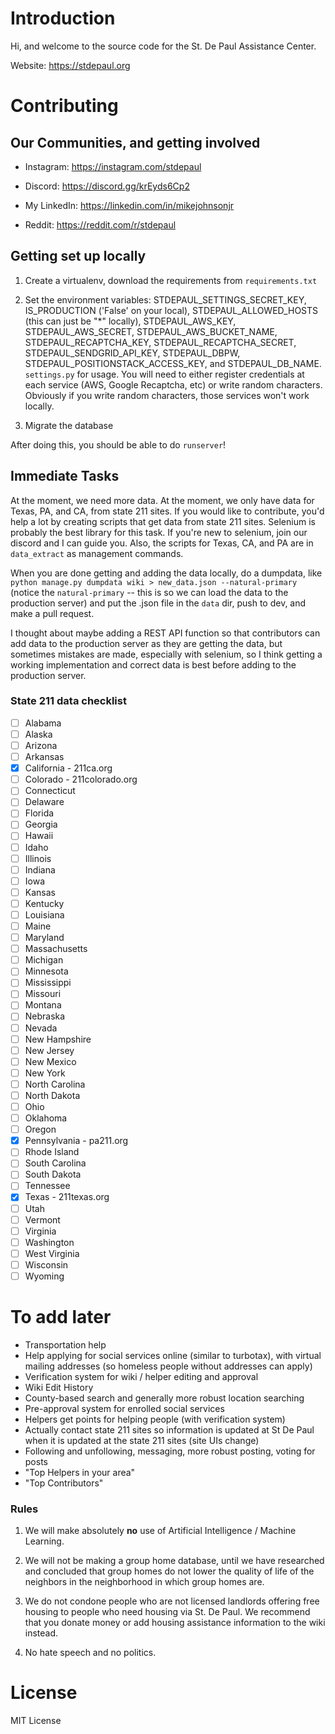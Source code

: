 # Introduction

Hi, and welcome to the source code for the St. De Paul Assistance Center.

Website: https://stdepaul.org

# Contributing

## Our Communities, and getting involved

 - Instagram: https://instagram.com/stdepaul

 - Discord: https://discord.gg/krEyds6Cp2

 - My LinkedIn: https://linkedin.com/in/mikejohnsonjr

 - Reddit: https://reddit.com/r/stdepaul

## Getting set up locally

 1. Create a virtualenv, download the requirements from `requirements.txt`

 2. Set the environment variables: STDEPAUL_SETTINGS_SECRET_KEY, IS_PRODUCTION ('False' on your local), STDEPAUL_ALLOWED_HOSTS (this can just be "\*" locally), STDEPAUL_AWS_KEY, STDEPAUL_AWS_SECRET, STDEPAUL_AWS_BUCKET_NAME, STDEPAUL_RECAPTCHA_KEY, STDEPAUL_RECAPTCHA_SECRET, STDEPAUL_SENDGRID_API_KEY, STDEPAUL_DBPW, STDEPAUL_POSITIONSTACK_ACCESS_KEY, and STDEPAUL_DB_NAME. `settings.py` for usage. You will need to either register credentials at each service (AWS, Google Recaptcha, etc) or write random characters. Obviously if you write random characters, those services won't work locally.

 3. Migrate the database 

After doing this, you should be able to do `runserver`!

## Immediate Tasks

At the moment, we need more data. At the moment, we only have data for Texas, PA, and CA, from state 211 sites. If you would like to contribute, you'd help a lot by creating scripts that get data from state 211 sites. Selenium is probably the best library for this task. If you're new to selenium, join our discord and I can guide you. Also, the scripts for Texas, CA, and PA are in `data_extract` as management commands.

When you are done getting and adding the data locally, do a dumpdata, like `python manage.py dumpdata wiki > new_data.json --natural-primary` (notice the `natural-primary` -- this is so we can load the data to the production server) and put the .json file in the `data` dir, push to dev, and make a pull request. 

I thought about maybe adding a REST API function so that contributors can add data to the production server as they are getting the data, but sometimes mistakes are made, especially with selenium, so I think getting a working implementation and correct data is best before adding to the production server.

### State 211 data checklist

- [ ] Alabama
- [ ] Alaska
- [ ] Arizona
- [ ] Arkansas
- [x] California - 211ca.org
- [ ] Colorado - 211colorado.org
- [ ] Connecticut
- [ ] Delaware
- [ ] Florida
- [ ] Georgia
- [ ] Hawaii
- [ ] Idaho
- [ ] Illinois
- [ ] Indiana
- [ ] Iowa
- [ ] Kansas
- [ ] Kentucky
- [ ] Louisiana
- [ ] Maine
- [ ] Maryland
- [ ] Massachusetts
- [ ] Michigan
- [ ] Minnesota
- [ ] Mississippi
- [ ] Missouri
- [ ] Montana
- [ ] Nebraska
- [ ] Nevada
- [ ] New Hampshire
- [ ] New Jersey
- [ ] New Mexico
- [ ] New York
- [ ] North Carolina
- [ ] North Dakota
- [ ] Ohio
- [ ] Oklahoma
- [ ] Oregon
- [x] Pennsylvania - pa211.org
- [ ] Rhode Island
- [ ] South Carolina
- [ ] South Dakota
- [ ] Tennessee
- [x] Texas - 211texas.org
- [ ] Utah
- [ ] Vermont
- [ ] Virginia
- [ ] Washington
- [ ] West Virginia
- [ ] Wisconsin
- [ ] Wyoming

# To add later

 - Transportation help
 - Help applying for social services online (similar to turbotax), with virtual mailing addresses (so homeless people without addresses can apply)
 - Verification system for wiki / helper editing and approval
 - Wiki Edit History
 - County-based search and generally more robust location searching
 - Pre-approval system for enrolled social services
 - Helpers get points for helping people (with verification system)
 - Actually contact state 211 sites so information is updated at St De Paul when it is updated at the state 211 sites (site UIs change)
 - Following and unfollowing, messaging, more robust posting, voting for posts
 - "Top Helpers in your area"
 - "Top Contributors"

### Rules

1. We will make absolutely **no** use of Artificial Intelligence / Machine Learning. 

2. We will not be making a group home database, until we have researched and concluded that group homes do not lower the quality of life of the neighbors in the neighborhood in which group homes are.

3. We do not condone people who are not licensed landlords offering free housing to people who need housing via St. De Paul. We recommend that you donate money or add housing assistance information to the wiki instead.

4. No hate speech and no politics.

# License

MIT License
